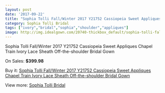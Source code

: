 ```yaml
---
layout: post
date: '2017-09-22'
title: "Sophia Tolli Fall/Winter 2017 Y21752 Cassiopeia Sweet Appliques Chapel Train Ivory Lace Sheath Off-the-shoulder Bridal Gown"
category: Sophia Tolli Bridal
tags: ["ivory","bridal","sophia","shoulder","appliques"]
image: http://img.idealgown.com/20740-thickbox_default/sophia-tolli-fall-winter-2017-y21752-cassiopeia-sweet-appliques-chapel-train-ivory-lace-sheath-off-the-shoulder-bridal-gown.jpg
---
```

Sophia Tolli Fall/Winter 2017 Y21752 Cassiopeia Sweet Appliques Chapel Train Ivory Lace Sheath Off-the-shoulder Bridal Gown

On Sales: **$399.98**
<a href="https://www.idealgown.com/en/sophia-tolli-bridal/7825-sophia-tolli-fall-winter-2017-y21752-cassiopeia-sweet-appliques-chapel-train-ivory-lace-sheath-off-the-shoulder-bridal-gown.html"><amp-img layout="responsive" width="600" height="600" src="//img.idealgown.com/20740-thickbox_default/sophia-tolli-fall-winter-2017-y21752-cassiopeia-sweet-appliques-chapel-train-ivory-lace-sheath-off-the-shoulder-bridal-gown.jpg" alt="Sophia Tolli Fall/Winter 2017 Y21752 Cassiopeia Sweet Appliques Chapel Train Ivory Lace Sheath Off-the-shoulder Bridal Gown 0" /></a>
<a href="https://www.idealgown.com/en/sophia-tolli-bridal/7825-sophia-tolli-fall-winter-2017-y21752-cassiopeia-sweet-appliques-chapel-train-ivory-lace-sheath-off-the-shoulder-bridal-gown.html"><amp-img layout="responsive" width="600" height="600" src="//img.idealgown.com/20743-thickbox_default/sophia-tolli-fall-winter-2017-y21752-cassiopeia-sweet-appliques-chapel-train-ivory-lace-sheath-off-the-shoulder-bridal-gown.jpg" alt="Sophia Tolli Fall/Winter 2017 Y21752 Cassiopeia Sweet Appliques Chapel Train Ivory Lace Sheath Off-the-shoulder Bridal Gown 1" /></a>
<a href="https://www.idealgown.com/en/sophia-tolli-bridal/7825-sophia-tolli-fall-winter-2017-y21752-cassiopeia-sweet-appliques-chapel-train-ivory-lace-sheath-off-the-shoulder-bridal-gown.html"><amp-img layout="responsive" width="600" height="600" src="//img.idealgown.com/20742-thickbox_default/sophia-tolli-fall-winter-2017-y21752-cassiopeia-sweet-appliques-chapel-train-ivory-lace-sheath-off-the-shoulder-bridal-gown.jpg" alt="Sophia Tolli Fall/Winter 2017 Y21752 Cassiopeia Sweet Appliques Chapel Train Ivory Lace Sheath Off-the-shoulder Bridal Gown 2" /></a>
<a href="https://www.idealgown.com/en/sophia-tolli-bridal/7825-sophia-tolli-fall-winter-2017-y21752-cassiopeia-sweet-appliques-chapel-train-ivory-lace-sheath-off-the-shoulder-bridal-gown.html"><amp-img layout="responsive" width="600" height="600" src="//img.idealgown.com/20741-thickbox_default/sophia-tolli-fall-winter-2017-y21752-cassiopeia-sweet-appliques-chapel-train-ivory-lace-sheath-off-the-shoulder-bridal-gown.jpg" alt="Sophia Tolli Fall/Winter 2017 Y21752 Cassiopeia Sweet Appliques Chapel Train Ivory Lace Sheath Off-the-shoulder Bridal Gown 3" /></a>

Buy it: [Sophia Tolli Fall/Winter 2017 Y21752 Cassiopeia Sweet Appliques Chapel Train Ivory Lace Sheath Off-the-shoulder Bridal Gown](https://www.idealgown.com/en/sophia-tolli-bridal/7825-sophia-tolli-fall-winter-2017-y21752-cassiopeia-sweet-appliques-chapel-train-ivory-lace-sheath-off-the-shoulder-bridal-gown.html "Sophia Tolli Fall/Winter 2017 Y21752 Cassiopeia Sweet Appliques Chapel Train Ivory Lace Sheath Off-the-shoulder Bridal Gown")

View more: [Sophia Tolli Bridal](https://www.idealgown.com/en/52-sophia-tolli-bridal "Sophia Tolli Bridal")